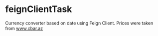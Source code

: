 # feignClientTask
Currency converter based on date using Feign Client. Prices were taken from www.cbar.az
